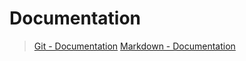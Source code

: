 # Documentation
>[Git - Documentation](https://git-scm.com/doc)
>[Markdown - Documentation](https://guides.github.com/features/mastering-markdown)

